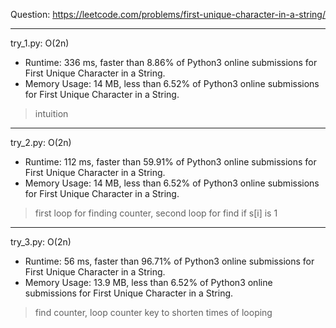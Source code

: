 Question: https://leetcode.com/problems/first-unique-character-in-a-string/

---

try_1.py: O(2n)
* Runtime: 336 ms, faster than 8.86% of Python3 online submissions for First Unique Character in a String.
* Memory Usage: 14 MB, less than 6.52% of Python3 online submissions for First Unique Character in a String.

> intuition

---

try_2.py: O(2n)
* Runtime: 112 ms, faster than 59.91% of Python3 online submissions for First Unique Character in a String.
* Memory Usage: 14 MB, less than 6.52% of Python3 online submissions for First Unique Character in a String.

> first loop for finding counter, second loop for find if s[i] is 1

---

try_3.py: O(2n)
* Runtime: 56 ms, faster than 96.71% of Python3 online submissions for First Unique Character in a String.
* Memory Usage: 13.9 MB, less than 6.52% of Python3 online submissions for First Unique Character in a String.

> find counter, loop counter key to shorten times of looping
